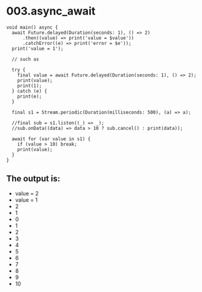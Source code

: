# 003.async_await

```
void main() async {
  await Future.delayed(Duration(seconds: 1), () => 2)
      .then((value) => print('value = $value'))
      .catchError((e) => print('error = $e'));
  print('value = 1');

  // such as

  try {
    final value = await Future.delayed(Duration(seconds: 1), () => 2);
    print(value);
    print(1);
  } catch (e) {
    print(e);
  }

  final s1 = Stream.periodic(Duration(milliseconds: 500), (a) => a);

  //final sub = s1.listen((_) => _);
  //sub.onData((data) => data > 10 ? sub.cancel() : print(data));

  await for (var value in s1) {
    if (value > 10) break;
    print(value);
  }
}

```

## The output is:

* value = 2
* value = 1
* 2
* 1
* 0
* 1
* 2
* 3
* 4
* 5
* 6
* 7
* 8
* 9
* 10